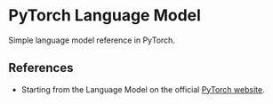 # PyTorch Language Model

Simple language model reference in PyTorch.

## References

- Starting from the Language Model on the official [PyTorch website](https://github.com/pytorch/examples/tree/master/word_language_model).
